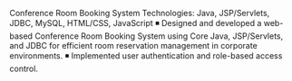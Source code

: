 Conference Room Booking System Technologies: Java, JSP/Servlets, JDBC, MySQL, HTML/CSS, JavaScript ◾ Designed and developed a web-based Conference Room Booking System using Core Java, JSP/Servlets, and JDBC for efficient room reservation management in corporate environments. ◾ Implemented user authentication and role-based access control.
